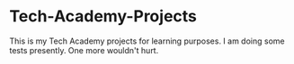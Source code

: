 # Tech-Academy-Projects
This is my Tech Academy projects for learning purposes. I am doing some tests presently. One more wouldn't hurt.
